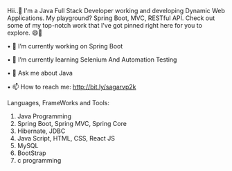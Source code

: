 Hii..👋 I'm a Java Full Stack Developer working and developing Dynamic Web Applications. My playground? Spring Boot, MVC, RESTful API. Check out some of my top-notch work that I've got pinned right here for you to explore. 😄🚀

•	🔭 I’m currently working on Spring Boot

•	🌱 I’m currently learning Selenium And Automation Testing

•	💬 Ask me about Java

•	📫 How to reach me: http://bit.ly/sagarvp2k

Languages, FrameWorks and Tools:
1. Java Programming
2. Spring Boot, Spring MVC, Spring Core
3. Hibernate, JDBC
4. Java Script, HTML, CSS, React JS
5. MySQL
6. BootStrap
7. c programming
  
<!--
**vidhyaSagar23/vidhyaSagar23** is a ✨ _special_ ✨ repository because its `README.md` (this file) appears on your GitHub profile.

Here are some ideas to get you started:

- 🔭 I’m currently working on ...
- 🌱 I’m currently learning ...
- 👯 I’m looking to collaborate on ...
- 🤔 I’m looking for help with ...
- 💬 Ask me about ...
- 📫 How to reach me: ...
- 😄 Pronouns: ...
- ⚡ Fun fact: ...
-->
